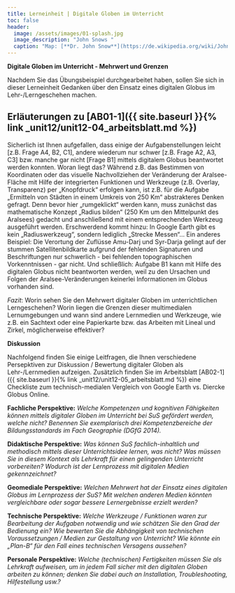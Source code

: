 ```yaml
---
title: Lerneinheit | Digitale Globen im Unterricht
toc: false
header:
  image: /assets/images/01-splash.jpg
  image_description: "John Snows "
  caption: "Map: [**Dr. John Snow**](https://de.wikipedia.org/wiki/John_Snow_(Mediziner)) [Wellcome Library via wikimedia](https://w.wiki/QtV)"
---
```

**Digitale Globen im Unterricht - Mehrwert und Grenzen**

Nachdem Sie das Übungsbeispiel durchgearbeitet haben, sollen Sie sich in dieser Lerneinheit Gedanken über den Einsatz eines digitalen Globus im Lehr-/Lerngeschehen machen.

## Erläuterungen zu [AB01-1]({{ site.baseurl }}{% link _unit12/unit12-04_arbeitsblatt.md %})

Sicherlich ist Ihnen aufgefallen, dass einige der Aufgabenstellungen leicht [z.B. Frage A4, B2, C1], andere wiederum nur schwer [z.B. Frage A2, A3, C3] bzw. manche gar nicht [Frage B1] mittels digitalem Globus beantwortet werden konnten. Woran liegt das? Während z.B. das Bestimmen von Koordinaten oder das visuelle Nachvollziehen der Veränderung der Aralsee-Fläche mit Hilfe der integrierten Funktionen und Werkzeuge (z.B. Overlay, Transparenz) per „Knopfdruck“ erfolgen kann, ist z.B. für die Aufgabe „Ermitteln von Städten in einem Umkreis von 250 Km“ abstrakteres Denken gefragt. Denn bevor hier „rumgeklickt“ werden kann, muss zunächst das mathematische Konzept „Radius bilden“ (250 Km um den Mittelpunkt des Aralsees) gedacht und anschließend mit einem entsprechenden Werkzeug ausgeführt werden. Erschwerdend kommt hinzu: In Google Earth gibt es kein „Radiuswerkzeug“, sondern lediglich „Strecke Messen“… Ein anderes Beispiel: Die Verortung der Zuflüsse Amu-Darj und Syr-Darja gelingt auf der stummen Satellitenbildkarte aufgrund der fehlenden Signaturen und Beschriftungen nur schwerlich - bei fehlenden topographischen Vorkenntnissen - gar nicht. Und schließlich: Aufgabe B1 kann mit Hilfe des digitalen Globus nicht beantworten werden, weil zu den Ursachen und Folgen der Aralsee-Veränderungen keinerlei Informationen im Globus vorhanden sind.

*Fazit*: Worin sehen Sie den Mehrwert digitaler Globen im unterrichtlichen Lerngeschehen? Worin liegen die Grenzen dieser multimedialen Lernumgebungen und wann sind andere Lernmedien und Werkzeuge, wie z.B. ein Sachtext oder eine Papierkarte bzw. das Arbeiten mit Lineal und Zirkel, möglicherweise effektiver?

**Diskussion**

Nachfolgend finden Sie einige Leitfragen, die Ihnen verschiedene Persepktiven zur Diskussion / Bewertung digitaler Globen als Lehr-/Lernmedien aufzeigen. Zusätzlich finden Sie im Arbeitsblatt [AB02-1]({{ site.baseurl }}{% link _unit12/unit12-05_arbeitsblatt.md %}) eine Checkliste zum technisch-medialen Vergleich von Google Earth vs. Diercke Globus Online.

**Fachliche Perspektive:** *Welche Kompetenzen und kognitiven Fähigkeiten können mittels digitaler Globen im Unterricht bei SuS gefördert werden, welche nicht? Benennen Sie exemplarisch drei Kompetenzbereiche der Bildungsstandards im Fach Geographie (DGfG 2014).*

**Didaktische Perspektive:** *Was können SuS fachlich-inhaltlich und methodisch mittels dieser Unterrichtsidee lernen, was nicht? Was müssen Sie in diesem Kontext als Lehrkraft für einen gelingenden Unterricht vorbereiten? Wodurch ist der Lernprozess mit digitalen Medien gekennzeichnet?*

**Geomediale Perspektive:** *Welchen Mehrwert hat der Einsatz eines digitalen Globus im Lernprozess der SuS? Mit welchen anderen Medien könnten vergleichbare oder sogar bessere Lernergebnisse erzielt werden?*

**Technische Perspektive:** *Welche Werkzeuge / Funktionen waren zur Bearbeitung der Aufgaben notwendig und wie schätzen Sie den Grad der Bedienung ein? Wie bewerten Sie die Abhängigkeit von technischen Voraussetzungen / Medien zur Gestaltung von Unterricht? Wie könnte ein „Plan-B“ für den Fall eines technischen Versagens aussehen?*

**Personale Perspektive:** *Welche (technischen) Fertigkeiten müssen Sie als Lehrkraft aufweisen, um in jedem Fall sicher mit den digitalen Globen arbeiten zu können; denken Sie dabei auch an Installation, Troubleshooting, Hilfestellung usw.?*
